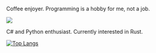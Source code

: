 Coffee enjoyer. Programming is a hobby for me, not a job.

![](https://komarev.com/ghpvc/?username=awsumturtle&color=green)

C# and Python enthusiast.
Currently interested in Rust.

[![Top Langs](https://github-readme-stats.vercel.app/api/top-langs/?username=awsumturtle)](https://github.com/awsumturtle/github-readme-stats)
